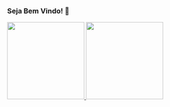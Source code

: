### Seja Bem Vindo! 👋

<div>
  <a href="https://github.com/jptiberio">
  <img height="180em" src="https://github-readme-stats.vercel.app/api?username=jptiberio&show_icons=true&theme=gotham&include_all_commits=true&count_private=true"/>
  <img height="180em" src="https://github-readme-stats.vercel.app/api/top-langs/?username=jptiberio&layout=compact&langs_count=8&theme=gotham"/>
</div>

<!--
**jptiberio/jptiberio** is a ✨ _special_ ✨ repository because its `README.md` (this file) appears on your GitHub profile.

Here are some ideas to get you started:

- 🔭 I’m currently working on ...
- 🌱 I’m currently learning ...
- 👯 I’m looking to collaborate on ...
- 🤔 I’m looking for help with ...
- 💬 Ask me about ...
- 📫 How to reach me: ...
- 😄 Pronouns: ...
- ⚡ Fun fact: ...
-->
